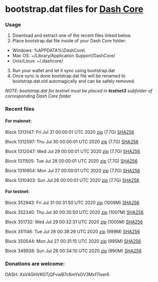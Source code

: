 # bootstrap.dat files for [Dash Core](https://github.com/dashpay/dash)

### Usage

1. Download and extract one of the recent files linked below.
2. Place bootstrap.dat file inside of your Dash Core folder:
 - Windows: %APPDATA%\DashCore\
 - Mac OS: ~/Library/Application Support/DashCore/
 - Unix/Linux: ~/.dashcore/
3. Run your wallet and let it sync using bootstrap.dat
4. Once sync is done bootstrap.dat file will be renamed to bootstrap.dat.old automagically and can be safely removed.

_NOTE: bootstrap.dat for testnet must be placed in **testnet3** subfolder of corresponding Dash Core folder_

### Recent files

#### For mainnet:

Block 1313147: Fri Jul 31 00:00:01 UTC 2020 [zip](https://dash-bootstrap.ams3.digitaloceanspaces.com/mainnet/2020-07-31/bootstrap.dat.zip) (7.7G) [SHA256](https://dash-bootstrap.ams3.digitaloceanspaces.com/mainnet/2020-07-31/sha256.txt)

Block 1312597: Thu Jul 30 00:00:01 UTC 2020 [zip](https://dash-bootstrap.ams3.digitaloceanspaces.com/mainnet/2020-07-30/bootstrap.dat.zip) (7.7G) [SHA256](https://dash-bootstrap.ams3.digitaloceanspaces.com/mainnet/2020-07-30/sha256.txt)

Block 1312047: Wed Jul 29 00:00:01 UTC 2020 [zip](https://dash-bootstrap.ams3.digitaloceanspaces.com/mainnet/2020-07-29/bootstrap.dat.zip) (7.7G) [SHA256](https://dash-bootstrap.ams3.digitaloceanspaces.com/mainnet/2020-07-29/sha256.txt)

Block 1311505: Tue Jul 28 00:00:01 UTC 2020 [zip](https://dash-bootstrap.ams3.digitaloceanspaces.com/mainnet/2020-07-28/bootstrap.dat.zip) (7.7G) [SHA256](https://dash-bootstrap.ams3.digitaloceanspaces.com/mainnet/2020-07-28/sha256.txt)

Block 1310954: Mon Jul 27 00:00:01 UTC 2020 [zip](https://dash-bootstrap.ams3.digitaloceanspaces.com/mainnet/2020-07-27/bootstrap.dat.zip) (7.7G) [SHA256](https://dash-bootstrap.ams3.digitaloceanspaces.com/mainnet/2020-07-27/sha256.txt)

Block 1310403: Sun Jul 26 00:00:01 UTC 2020 [zip](https://dash-bootstrap.ams3.digitaloceanspaces.com/mainnet/2020-07-26/bootstrap.dat.zip) (7.7G) [SHA256](https://dash-bootstrap.ams3.digitaloceanspaces.com/mainnet/2020-07-26/sha256.txt)


#### For testnet:

Block 352943: Fri Jul 31 00:31:50 UTC 2020 [zip](https://dash-bootstrap.ams3.digitaloceanspaces.com/testnet/2020-07-31/bootstrap.dat.zip) (1009M) [SHA256](https://dash-bootstrap.ams3.digitaloceanspaces.com/testnet/2020-07-31/sha256.txt)

Block 352340: Thu Jul 30 00:35:50 UTC 2020 [zip](https://dash-bootstrap.ams3.digitaloceanspaces.com/testnet/2020-07-30/bootstrap.dat.zip) (1007M) [SHA256](https://dash-bootstrap.ams3.digitaloceanspaces.com/testnet/2020-07-30/sha256.txt)

Block 351732: Wed Jul 29 00:32:31 UTC 2020 [zip](https://dash-bootstrap.ams3.digitaloceanspaces.com/testnet/2020-07-29/bootstrap.dat.zip) (1005M) [SHA256](https://dash-bootstrap.ams3.digitaloceanspaces.com/testnet/2020-07-29/sha256.txt)

Block 351146: Tue Jul 28 00:38:26 UTC 2020 [zip](https://dash-bootstrap.ams3.digitaloceanspaces.com/testnet/2020-07-28/bootstrap.dat.zip) (999M) [SHA256](https://dash-bootstrap.ams3.digitaloceanspaces.com/testnet/2020-07-28/sha256.txt)

Block 350544: Mon Jul 27 00:31:15 UTC 2020 [zip](https://dash-bootstrap.ams3.digitaloceanspaces.com/testnet/2020-07-27/bootstrap.dat.zip) (995M) [SHA256](https://dash-bootstrap.ams3.digitaloceanspaces.com/testnet/2020-07-27/sha256.txt)

Block 349938: Sun Jul 26 00:34:10 UTC 2020 [zip](https://dash-bootstrap.ams3.digitaloceanspaces.com/testnet/2020-07-26/bootstrap.dat.zip) (990M) [SHA256](https://dash-bootstrap.ams3.digitaloceanspaces.com/testnet/2020-07-26/sha256.txt)


### Donations are welcome:

DASH: XsV4GHVKGTjQFvwB7c6mYsGV3Mxf7iser6
